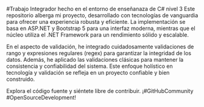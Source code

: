 #Trabajo Integrador hecho en el entorno de enseñanaza de C# nivel 3
Este repositorio alberga mi proyecto, desarrollado con tecnologías de vanguardia para ofrecer una experiencia robusta y eficiente. La implementación se basa en ASP.NET y Bootstrap 5 para una interfaz moderna, mientras que el núcleo utiliza el .NET Framework para un rendimiento sólido y escalable.

En el aspecto de validación, he integrado cuidadosamente validaciones de rango y expresiones regulares (regex) para garantizar la integridad de los datos. Además, he aplicado las validaciones clásicas para mantener la consistencia y confiabilidad del sistema. Este enfoque holístico en tecnología y validación se refleja en un proyecto confiable y bien construido.

Explora el código fuente y siéntete libre de contribuir. ¡#GitHubCommunity #OpenSourceDevelopment!
